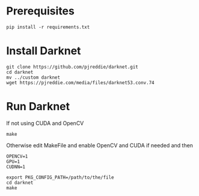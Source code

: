 # Prerequisites
``pip install -r requirements.txt``


# Install Darknet
```
git clone https://github.com/pjreddie/darknet.git
cd darknet
mv ../custom darknet
wget https://pjreddie.com/media/files/darknet53.conv.74
```

# Run Darknet

If not using CUDA and OpenCV
```
make
```

Otherwise edit MakeFile and enable OpenCV and CUDA if needed and then 
```
OPENCV=1
GPU=1
CUDNN=1

export PKG_CONFIG_PATH=/path/to/the/file
cd darknet
make
```

 


